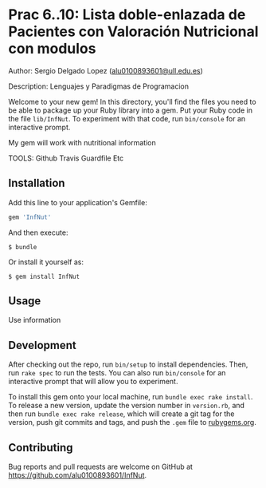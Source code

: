 # Prac 6..10: Lista doble-enlazada de Pacientes con Valoración Nutricional con modulos

Author: Sergio Delgado Lopez (alu0100893601@ull.edu.es)

Description: Lenguajes y Paradigmas de Programacion

Welcome to your new gem! In this directory, you'll find the files you need to be able to package up your Ruby library into a gem. Put your Ruby code in the file `lib/InfNut`. To experiment with that code, run `bin/console` for an interactive prompt.

My gem will work with nutritional information

TOOLS:
Github
Travis
Guardfile
Etc

## Installation

Add this line to your application's Gemfile:

```ruby
gem 'InfNut'
```

And then execute:

    $ bundle

Or install it yourself as:

    $ gem install InfNut

## Usage

Use information

## Development

After checking out the repo, run `bin/setup` to install dependencies. Then, run `rake spec` to run the tests. You can also run `bin/console` for an interactive prompt that will allow you to experiment.

To install this gem onto your local machine, run `bundle exec rake install`. To release a new version, update the version number in `version.rb`, and then run `bundle exec rake release`, which will create a git tag for the version, push git commits and tags, and push the `.gem` file to [rubygems.org](https://rubygems.org).

## Contributing

Bug reports and pull requests are welcome on GitHub at https://github.com/alu0100893601/InfNut.
